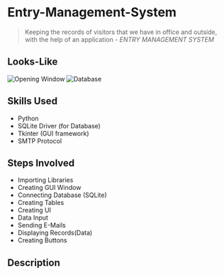 # Entry-Management-System
> Keeping the records of visitors that we have in office and outside, with the help of an application - *ENTRY MANAGEMENT SYSTEM*

## Looks-Like
![Opening Window](https://github.com/ParakhSrivastava/Entry-Management-System/blob/master/EMS.PNG)
![Database](https://github.com/ParakhSrivastava/Entry-Management-System/blob/master/EMS_Database.PNG)

## Skills Used 
* Python
* SQLite Driver (for Database)
* Tkinter (GUI framework)
* SMTP Protocol

## Steps Involved
* Importing Libraries 
* Creating GUI Window
* Connecting Database (SQLite)
* Creating Tables
* Creating UI
* Data Input
* Sending E-Mails
* Displaying Records(Data)
* Creating Buttons 

## Description
